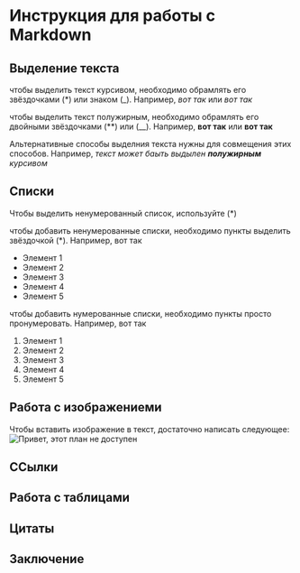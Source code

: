 # Инструкция для работы с Markdown

## Выделение текста
чтобы выделить текст курсивом, необходимо обрамлять его звёздочками (*) или знаком (_). Например, *вот так* или _вот так_

чтобы выделить текст полужирным, необходимо обрамлять его двойными звёздочками (**) или (__). Например, **вот так** или __вот так__

Альтернативные способы выделния текста нужны для совмещения этих способов. Например, _текст может баыть выдылен **полужирным** курсивом_

## Списки
Чтобы выделить ненумерованный список, используйте (*)

чтобы добавить ненумерованные списки, необходимо пункты выделить звёздочкой (*). Например, вот так
* Элемент 1
* Элемент 2
* Элемент 3
* Элемент 4
* Элемент 5

чтобы добавить нумерованные списки, необходимо пункты просто пронумеровать. Например, вот так
1. Элемент 1
2. Элемент 2
3. Элемент 3
4. Элемент 4
5. Элемент 5


## Работа с изображениеми

Чтобы вставить изображение в текст, достаточно написать следующее:
![Привет, этот план не  доступен](турлайн.jpg)

## ССылки

## Работа с таблицами

## Цитаты

## Заключение